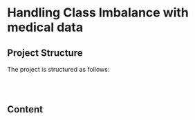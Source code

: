 # Handling Class Imbalance with medical data 



## Project Structure

The project is structured as follows: 

```bash

     
```        

## Content

